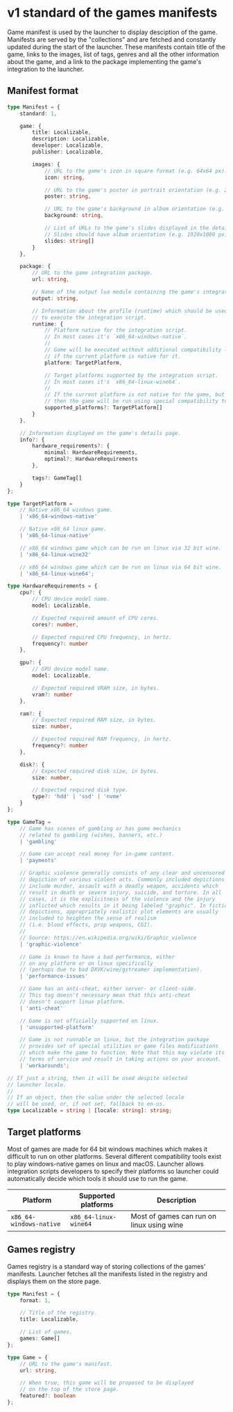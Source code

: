 # v1 standard of the games manifests

Game manifest is used by the launcher to display desciption of the game. Manifests
are served by the "collections" and are fetched and constantly updated during the start
of the launcher. These manifests contain title of the game, links to the images,
list of tags, genres and all the other information about the game, and a link to the
package implementing the game's integration to the launcher.

## Manifest format

```ts
type Manifest = {
    standard: 1,

    game: {
        title: Localizable,
        description: Localizable,
        developer: Localizable,
        publisher: Localizable,

        images: {
            // URL to the game's icon in square format (e.g. 64x64 px).
            icon: string,

            // URL to the game's poster in portrait orientation (e.g. 200x300 px).
            poster: string,

            // URL to the game's background in album orientation (e.g. 1920x1080 px).
            background: string,

            // List of URLs to the game's slides displayed in the details page.
            // Slides should have album orientation (e.g. 1920x1080 px).
            slides: string[]
        }
    },

    package: {
        // URL to the game integration package.
        url: string,

        // Name of the output lua module containing the game's integration code.
        output: string,

        // Information about the profile (runtime) which should be used
        // to execute the integration script.
        runtime: {
            // Platform native for the integration script.
            // In most cases it's `x86_64-windows-native`.
            //
            // Game will be executed without additional compatibility layers
            // if the current platform is native for it.
            platform: TargetPlatform,

            // Target platforms supported by the integration script.
            // In most cases it's `x86_64-linux-wine64`.
            //
            // If the current platform is not native for the game, but it's supported
            // then the game will be run using special compatibility tools.
            supported_platforms?: TargetPlatform[]
        }
    },

    // Information displayed on the game's details page.
    info?: {
        hardware_requirements?: {
            minimal: HardwareRequirements,
            optimal?: HardwareRequirements
        },

        tags?: GameTag[]
    }
};

type TargetPlatform =
    // Native x86_64 windows game.
    | 'x86_64-windows-native'

    // Native x86_64 linux game.
    | 'x86_64-linux-native'

    // x86_64 windows game which can be run on linux via 32 bit wine.
    | 'x86_64-linux-wine32'

    // x86_64 windows game which can be run on linux via 64 bit wine.
    | 'x86_64-linux-wine64';

type HardwareRequirements = {
    cpu?: {
        // CPU device model name.
        model: Localizable,

        // Expected required amount of CPU cores.
        cores?: number,

        // Expected required CPU frequency, in hertz.
        frequency?: number
    },

    gpu?: {
        // GPU device model name.
        model: Localizable,

        // Expected required VRAM size, in bytes.
        vram?: number
    },

    ram?: {
        // Expected required RAM size, in bytes.
        size: number,

        // Expected required RAM frequency, in hertz.
        frequency?: number
    },

    disk?: {
        // Expected required disk size, in bytes.
        size: number,

        // Expected required disk type.
        type?: 'hdd' | 'ssd' | 'nvme'
    }
};

type GameTag =
    // Game has scenes of gambling or has game mechanics
    // related to gambling (wishes, banners, etc.)
    | 'gambling'

    // Game can accept real money for in-game content.
    | 'payments'

    // Graphic violence generally consists of any clear and uncensored
    // depiction of various violent acts. Commonly included depictions
    // include murder, assault with a deadly weapon, accidents which
    // result in death or severe injury, suicide, and torture. In all
    // cases, it is the explicitness of the violence and the injury
    // inflicted which results in it being labeled "graphic". In fictional
    // depictions, appropriately realistic plot elements are usually
    // included to heighten the sense of realism
    // (i.e. blood effects, prop weapons, CGI).
    //
    // Source: https://en.wikipedia.org/wiki/Graphic_violence
    | 'graphic-violence'

    // Game is known to have a bad performance, either
    // on any platform or on linux specifically
    // (perhaps due to bad DXVK/wine/gstreamer implementation).
    | 'performance-issues'

    // Game has an anti-cheat, either server- or client-side.
    // This tag doesn't necessary mean that this anti-cheat
    // doesn't support linux platform.
    | 'anti-cheat'

    // Game is not officially supported on linux.
    | 'unsupported-platform'

    // Game is not runnable on linux, but the integration package
    // provides set of special utilities or game files modifications
    // which make the game to function. Note that this may violate its
    // terms of service and result in taking actions on your account.
    | 'workarounds';

// If just a string, then it will be used despite selected
// launcher locale.
//
// If an object, then the value under the selected locale
// will be used, or, if not set, fallback to en-us.
type Localizable = string | [locale: string]: string;
```

## Target platforms

Most of games are made for 64 bit windows machines which makes it difficult
to run on other platforms. Several different compatibility tools exist to
play windows-native games on linux and macOS. Launcher allows integration
scripts developers to specify their platforms so launcher could automatically
decide which tools it should use to run the game.

| Platform                | Supported platforms   | Description                               |
| ----------------------- | --------------------- | ----------------------------------------- |
| `x86_64-windows-native` | `x86_64-linux-wine64` | Most of games can run on linux using wine |

## Games registry

Games registry is a standard way of storing collections of the games'
manifests. Launcher fetches all the manifests listed in the registry
and displays them on the store page.

```ts
type Manifest = {
    format: 1,

    // Title of the registry.
    title: Localizable,

    // List of games.
    games: Game[]
};

type Game = {
    // URL to the game's manifest.
    url: string,

    // When true, this game will be proposed to be displayed
    // on the top of the store page.
    featured?: boolean
};
```
